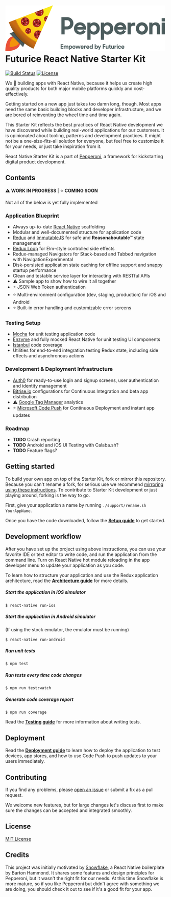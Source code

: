 ![Pepperoni - Empowered by Futurice](/docs/pepperoni.png?v=2)
Futurice React Native Starter Kit
===
[![Build Status](https://travis-ci.org/futurice/pepperoni-app-kit.svg?branch=master)](https://travis-ci.org/futurice/pepperoni-app-kit)
[![License](https://img.shields.io/github/license/mashape/apistatus.svg?maxAge=2592000)]()

We :green_heart: building apps with React Native, because it helps us create high quality products for both major mobile platforms quickly and cost-effectively.

Getting started on a new app just takes too damn long, though. Most apps need the same basic building blocks and developer infrastructure, and we are bored of reinventing the wheel time and time again.

This Starter Kit reflects the best practices of React Native development we have discovered while building real-world applications for our customers. It is opinionated about tooling, patterns and development practices. It might not be a one-size-fits-all solution for everyone, but feel free to customize it for your needs, or just take inspiration from it.

React Native Starter Kit is a part of [Pepperoni](http://getpepperoni.com), a framework for kickstarting digital product development.

## Contents

:warning: **WORK IN PROGRESS** |
:star: **COMING SOON**

Not all of the below is yet fully implemented

### Application Blueprint

* Always up-to-date [React Native](https://facebook.github.io/react-native/) scaffolding
* Modular and well-documented structure for application code
* [Redux](http://redux.js.org/) and [ImmutableJS](https://facebook.github.io/immutable-js/) for safe and **Reasonaboutable**:tm: state management
* [Redux Loop](https://github.com/raisemarketplace/redux-loop) for Elm-style controlled side effects
* Redux-managed Navigators for Stack-based and Tabbed navigation with NavigationExperimental
* Disk-persisted application state caching for offline support and snappy startup performance
* Clean and testable service layer for interacting with RESTful APIs
* :warning: Sample app to show how to wire it all together
* :star: JSON Web Token authentication
* :star: Multi-environment configuration (dev, staging, production) for iOS and Android
* :star: Built-in error handling and customizable error screens

### Testing Setup

* [Mocha](https://mochajs.org/) for unit testing application code
* [Enzyme](https://github.com/airbnb/enzyme) and fully mocked React Native for unit testing UI components
* [Istanbul](https://github.com/gotwarlost/istanbul) code coverage
* Utilities for end-to-end integration testing Redux state, including side effects and asynchronous actions

### Development & Deployment Infrastructure

* [Auth0](https://auth0.com/) for ready-to-use login and signup screens, user authentication and identity management
* [Bitrise.io](https://www.bitrise.io) configurations for Continuous Integration and beta app distribution
* :warning: [Google Tag Manager](https://www.google.com/analytics/tag-manager/) analytics
* :star: [Microsoft Code Push](http://microsoft.github.io/code-push) for Continuous Deployment and instant app updates


### Roadmap

* **TODO** Crash reporting
* **TODO** Android and iOS UI Testing with Calaba.sh?
* **TODO** Feature flags?

## Getting started

To build your own app on top of the Starter Kit, fork or mirror this repository. Because you can't rename a fork, for serious use we recommend [mirroring using these instructions](https://help.github.com/articles/duplicating-a-repository/). To contribute to Starter Kit development or just playing around, forking is the way to go.

First, give your application a name by running `./support/rename.sh YourAppName`.

Once you have the code downloaded, follow the **[Setup guide](docs/SETUP.md)** to get started.

## Development workflow

After you have set up the project using above instructions, you can use your favorite IDE or text editor to write code, and run the application from the command line. Turn on React Native hot module reloading in the app developer menu to update your application as you code.

To learn how to structure your application and use the Redux application architecture, read the **[Architecture guide](docs/ARCHITECTURE.md)** for more details.

##### Start the application in iOS simulator
```
$ react-native run-ios
```

##### Start the application in Android simulator
(If using the stock emulator, the emulator must be running)
```
$ react-native run-android
```

##### Run unit tests
```
$ npm test
```

##### Run tests every time code changes
```
$ npm run test:watch
```

##### Generate code coverage report
```
$ npm run coverage
```

Read the **[Testing guide](docs/TESTING.md)** for more information about writing tests.

## Deployment

Read the **[Deployment guide](docs/DEPLOYMENT.md)** to learn how to deploy the application to test devices, app stores, and how to use Code Push to push updates to your users immediately.

## Contributing

If you find any problems, please [open an issue](https://github.com/futurice/pepperoni-app-kit/issues/new) or submit a fix as a pull request.

We welcome new features, but for large changes let's discuss first to make sure the changes can be accepted and integrated smoothly.

## License

[MIT License](LICENSE)

## Credits

This project was initially motivated by [Snowflake](https://github.com/bartonhammond/snowflake), a React Native boilerplate by Barton Hammond. It shares some features and design principles for Pepperoni, but it wasn't the right fit for our needs. At this time Snowflake is more mature, so if you like Pepperoni but didn't agree with something we are doing, you should check it out to see if it's a good fit for your app.

